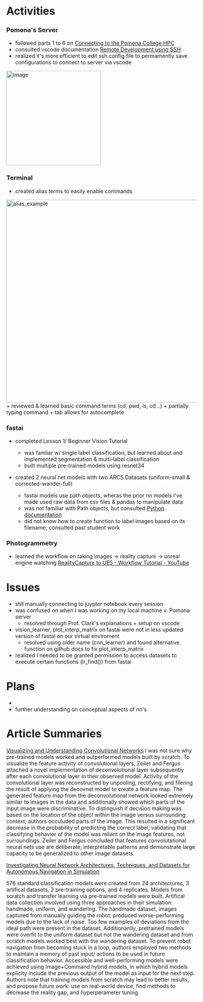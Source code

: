 # Activities

### Pomona's Server
+ followed parts 1 to 6 on [Connecting to the Pomona College HPC](https://cs.pomona.edu/classes/cs152/pages/pomona-hpc.mdeep.html#usefulandrequiredenvironmentvariablesandaliases)
+ consulted vscode documentation [Remote Development using SSH](https://code.visualstudio.com/docs/remote/ssh)
+ realized it's more efficient to edit ssh config file to permamently save configurations to connect to server via vscode 
<img width="250" alt="image" src="https://user-images.githubusercontent.com/78676977/171686093-5b8cbdbf-fb4d-41ff-8a9d-b654b3e79990.png">


### Terminal 
+ created alias terms to easily enable commands 
<img width="537" alt="alias_example" src="https://user-images.githubusercontent.com/78676977/171508111-e8af89ef-636a-4f89-9ed9-3dabc728bff1.png">
+ reviewed & learned basic command terms (cd, pwd, ls, cd ..)
  + partially typing command + tab allows for autocomplete


### fastai 
+ completed Lesson 1/ Beginner Vision Tutorial
  + was famliar w/ single label classification, but learned about and implemented segmentation & multi-label classification
  + built multiple pre-trained models using resnet34
 
+ created 2 neural net models with two ARCS Datasets (uniform-small & corrected-wander-full)
  + fastai models use path objects, wheras the prior nn models I've made used raw data from csv files & pandas to manipulate data
  + was not familiar with Path objects, but consulted [Python documentation](https://docs.python.org/3/library/pathlib.html#pathlib.Path)
  + did not know how to create function to label images based on its filename, consulted past student work 

### Photogrammetry
+ learned the workflow on taking images -> reality capture -> unreal engine watching [RealityCapture to UE5 - Workflow Tutorial - YouTube](https://www.youtube.com/watch?app=desktop&v=WrCOhes1Zgg)


# Issues
+ still manually connecting to juypter notebook every session 
+ was confused on when I was working on my local machine v. Pomona server
  + resolved through Prof. Clark's explanations + setup on vscode
+ vision_learner, plot_interp_matrix on fastai were not in less updated version of fastai on our virtual enviroment
  + resolved using older name (cnn_learner) and found alternative function on github docs to fix plot_interp_matrix
+ realized I needed to be granted permission to access datasets to execute certain functions (lr_find()) from fastai


# Plans
+ 
+ further understanding on conceptual aspects of nn's

# Article Summaries

[Visualizing and Understanding Convolutional Networks](https://link.springer.com/content/pdf/10.1007/978-3-319-10590-1_53.pdf)
I was not sure why pre-trained models worked and outperformed models built by scratch. To visualize the feature activity of convolutional layers, Zeiler and Fergus attached a novel implementation of deconvolutional layer subsequently after each convolutional layer in their observed model. Activity of the convolutional layer was reconstructed by unpooling, rectifying, and filering the result of applying the decovnet model to create a feature map. The generated feature map from the deconvolutional network looked extremely similar to images in the data and additionally showed which parts of the input image were discriminative. To distinguish if decision making was based on the location of the object within the image versus surrounding context, authors occuluded parts of the image. This resulted in a significant decrease in the probability of predicting the correct label, validating that classifying behavior of the model was reliant on the image features, not surroundings. Zeiler and Fergus concluded that features convolutational neural nets use are deliberate, interpretable patterns and demonstrate large capacity to be generalized to other image datasets.

[Investigating Neural Network Architectures, Techniques, and Datasets for Autonomous Navigation in Simulation](https://cs.pomona.edu/~ajc/pdf/Chang.2021.SSCI.Architectures.pdf)

576 standard classification models were created from 24 architectures, 3 artifical datasets, 2 pre-training options, and 4 replicates. Models from scratch and transfer learning via pre-trained models were built. Artifical data collection involved using three approaches in their simulation: handmade, uniform, and wandering. The handmade dataset, images captured from manually guiding the robot, produced worse-performing models due to the lack of noise. Too few examples of deviations from the ideal path were present in the dataset. Additionanlly, pretrained models were overfit to the uniform dataset but not the wandering dataset and from scratch models worked best with the wandering dataset. To prevent robot navigation from becoming stuck in a loop, authors employed two methods to maintain a memory of past input/ actions to be used in future classification behavior. Accessible and well-performing models were achieved using Image+Command hybrid models, in which hybrid models explicity include the previous output of the model as input for the next step. Authors note that training models from scratch may lead to better results, and propose future work: use on real-world device, find methods to decrease the reality gap, and hyperperameter tuning. 

